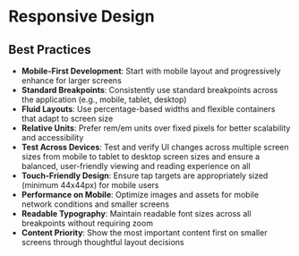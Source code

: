 # Responsive Design

## Best Practices

- **Mobile-First Development**: Start with mobile layout and progressively enhance for larger screens
- **Standard Breakpoints**: Consistently use standard breakpoints across the application (e.g., mobile, tablet, desktop)
- **Fluid Layouts**: Use percentage-based widths and flexible containers that adapt to screen size
- **Relative Units**: Prefer rem/em units over fixed pixels for better scalability and accessibility
- **Test Across Devices**: Test and verify UI changes across multiple screen sizes from mobile to tablet to desktop screen sizes and ensure a balanced, user-friendly viewing and reading experience on all
- **Touch-Friendly Design**: Ensure tap targets are appropriately sized (minimum 44x44px) for mobile users
- **Performance on Mobile**: Optimize images and assets for mobile network conditions and smaller screens
- **Readable Typography**: Maintain readable font sizes across all breakpoints without requiring zoom
- **Content Priority**: Show the most important content first on smaller screens through thoughtful layout decisions
